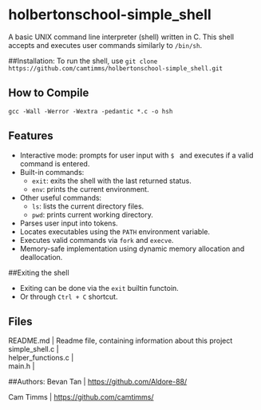 # holbertonschool-simple_shell

A basic UNIX command line interpreter (shell) written in C. This shell accepts and executes user commands similarly to `/bin/sh`.

##Installation:
To run the shell, use `git clone https://github.com/camtimms/holbertonschool-simple_shell.git`

## How to Compile

`gcc -Wall -Werror -Wextra -pedantic *.c -o hsh`

## Features

- Interactive mode: prompts for user input with `$ ` and executes if a valid command is entered.
- Built-in commands:
  - `exit`: exits the shell with the last returned status.
  - `env`: prints the current environment.
- Other useful commands:
  - `ls`: lists the current directory files.
  - `pwd`: prints current working directory.
- Parses user input into tokens.
- Locates executables using the `PATH` environment variable.
- Executes valid commands via `fork` and `execve`.
- Memory-safe implementation using dynamic memory allocation and deallocation.

##Exiting the shell
- Exiting can be done via the `exit` builtin functoin.
- Or through `Ctrl + C` shortcut.

## Files

README.md           |  Readme file, containing information about this project
simple_shell.c      |  
helper_functions.c  |  
main.h              |  

##Authors:
Bevan Tan  |  https://github.com/Aldore-88/

Cam Timms  |  https://github.com/camtimms/
